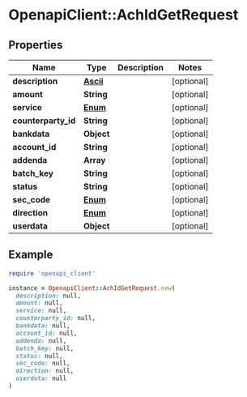 # OpenapiClient::AchIdGetRequest

## Properties

| Name | Type | Description | Notes |
| ---- | ---- | ----------- | ----- |
| **description** | [**Ascii**](Ascii.md) |  | [optional] |
| **amount** | **String** |  | [optional] |
| **service** | [**Enum**](Enum.md) |  | [optional] |
| **counterparty_id** | **String** |  | [optional] |
| **bankdata** | **Object** |  | [optional] |
| **account_id** | **String** |  | [optional] |
| **addenda** | **Array** |  | [optional] |
| **batch_key** | **String** |  | [optional] |
| **status** | **String** |  | [optional] |
| **sec_code** | [**Enum**](Enum.md) |  | [optional] |
| **direction** | [**Enum**](Enum.md) |  | [optional] |
| **userdata** | **Object** |  | [optional] |

## Example

```ruby
require 'openapi_client'

instance = OpenapiClient::AchIdGetRequest.new(
  description: null,
  amount: null,
  service: null,
  counterparty_id: null,
  bankdata: null,
  account_id: null,
  addenda: null,
  batch_key: null,
  status: null,
  sec_code: null,
  direction: null,
  userdata: null
)
```

